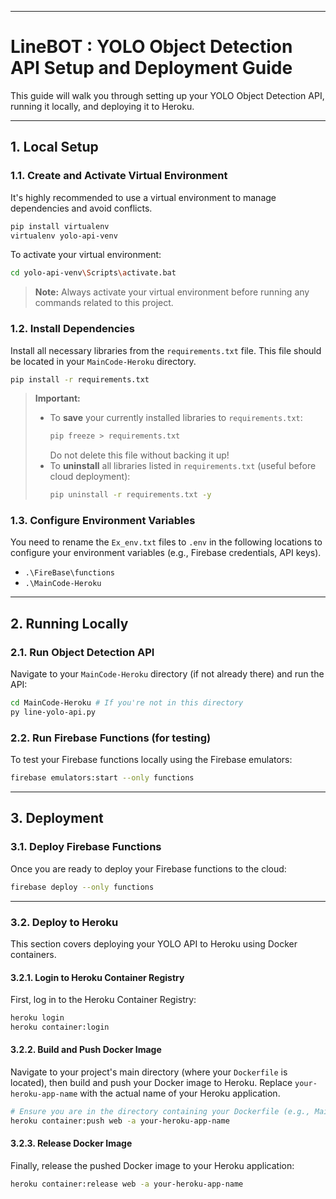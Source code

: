 -----

# LineBOT : YOLO Object Detection API Setup and Deployment Guide

This guide will walk you through setting up your YOLO Object Detection API, running it locally, and deploying it to Heroku.

-----
## 1\. Local Setup

### 1.1. Create and Activate Virtual Environment

It's highly recommended to use a virtual environment to manage dependencies and avoid conflicts.

```bash
pip install virtualenv
virtualenv yolo-api-venv
```

To activate your virtual environment:

```bash
cd yolo-api-venv\Scripts\activate.bat
```

> **Note:** Always activate your virtual environment before running any commands related to this project.

### 1.2. Install Dependencies

Install all necessary libraries from the `requirements.txt` file. This file should be located in your `MainCode-Heroku` directory.

```bash
pip install -r requirements.txt
```

> **Important:**
>
>   * To **save** your currently installed libraries to `requirements.txt`:
>     ```bash
>     pip freeze > requirements.txt
>     ```
>     Do not delete this file without backing it up\!
>   * To **uninstall** all libraries listed in `requirements.txt` (useful before cloud deployment):
>     ```bash
>     pip uninstall -r requirements.txt -y
>     ```

### 1.3. Configure Environment Variables

You need to rename the `Ex_env.txt` files to `.env` in the following locations to configure your environment variables (e.g., Firebase credentials, API keys).

  * `.\FireBase\functions`
  * `.\MainCode-Heroku`

-----

## 2\. Running Locally

### 2.1. Run Object Detection API

Navigate to your `MainCode-Heroku` directory (if not already there) and run the API:

```bash
cd MainCode-Heroku # If you're not in this directory
py line-yolo-api.py
```

### 2.2. Run Firebase Functions (for testing)

To test your Firebase functions locally using the Firebase emulators:

```bash
firebase emulators:start --only functions
```

-----

## 3\. Deployment

### 3.1. Deploy Firebase Functions

Once you are ready to deploy your Firebase functions to the cloud:

```bash
firebase deploy --only functions
```

-----

### 3.2. Deploy to Heroku

This section covers deploying your YOLO API to Heroku using Docker containers.

#### 3.2.1. Login to Heroku Container Registry

First, log in to the Heroku Container Registry:

```bash
heroku login
heroku container:login
```

#### 3.2.2. Build and Push Docker Image

Navigate to your project's main directory (where your `Dockerfile` is located), then build and push your Docker image to Heroku. Replace `your-heroku-app-name` with the actual name of your Heroku application.

```bash
# Ensure you are in the directory containing your Dockerfile (e.g., MainCode-Heroku)
heroku container:push web -a your-heroku-app-name
```

#### 3.2.3. Release Docker Image

Finally, release the pushed Docker image to your Heroku application:

```bash
heroku container:release web -a your-heroku-app-name
```
